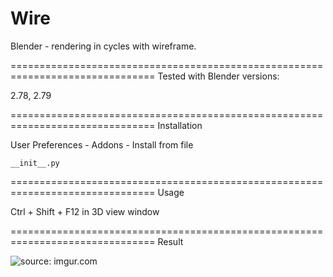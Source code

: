 Wire
===============================================================================
Blender - rendering in cycles with wireframe.

===============================================================================
Tested with Blender versions:

2.78, 2.79

===============================================================================
Installation

User Preferences - Addons - Install from file
    
    __init__.py

===============================================================================
Usage

Ctrl + Shift + F12 in 3D view window

===============================================================================
Result

<img src="http://i.imgur.com/h1GQgLH.jpg" title="source: imgur.com">
